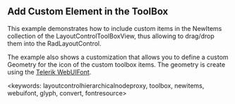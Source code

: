 ﻿## Add Custom Element in the ToolBox ##

This example demonstrates how to include custom items in the NewItems collection of the LayoutControlToolBoxView, thus allowing to drag/drop them into the RadLayoutControl.

The example also shows a customization that allows you to define a custom Geometry for the icon of the custom toolbox items. The geometry is create using the [Telerik WebUIFont](http://docs.telerik.com/devtools/wpf/styling-and-appearance/glyphs/common-styles-appearance-glyphs-overview). 

<keywords: layoutcontrolhierarchicalnodeproxy, toolbox, newitems, webuifont, glyph, convert, fontresource>